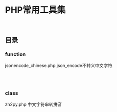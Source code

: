 # PHP常用工具集<br><br>

## 目录<br>
### function<br>
jsonencode_chinese.php  json_encode不转义中文字符<br>

<br><br>
### class<br>
zh2py.php  中文字符串转拼音<br>
